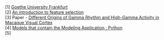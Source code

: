 [1] <a href="http://fias.uni-frankfurt.de/neuro/compneuro/upload/lectures/">Goethe University Frankfurt</a><br>
[2] <a href="http://machinelearningmastery.com/an-introduction-to-feature-selection/">An introduction to feature selection</a><br>
[3] Paper - <a href="http://journals.plos.org/plosbiology/article?id=10.1371/journal.pbio.1000610">Different Origins of Gamma Rhythm and High-Gamma Activity in Macaque Visual Cortex</a><br>
[4] <a href="https://senselab.med.yale.edu/ModelDB/ModelList.cshtml?id=114646&describe=yes&celldescr=&">Models that contain the Modeling Application : Python</a><br>
[5]
